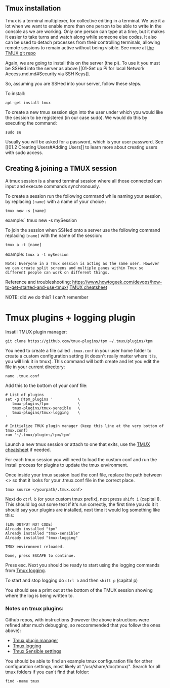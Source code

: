 ## Tmux installation

Tmux is a terminal multiplexer, for collective editing in a terminal. We use it a lot when we want to enable more than one person to be able to write in the console as we are working. Only one person can type at a time, but it makes it easier to take turns and watch along while someone else codes. It also can be used to detach processes from their controlling terminals, allowing remote sessions to remain active without being visible. See more at [the TMUX git repo](https://github.com/tmux/tmux/wiki)

Again, we are going to install this on the server (the pi). To use it you must be SSHed into the server as above  [[01-Set up Pi for local Network Access.md.md#Security via SSH Keys]].

So, assuming you are SSHed into your server, follow these steps.

To install:

``` shell
apt-get install tmux
```

To create a new tmux session sign into the user under which you would like the session to be registered (in our case sudo). We would do this by executing the command:
``` shell
sudo su
```
Usually you will be asked for a password, which is your user password. See [[01.2 Creating Users#Adding Users]] to learn more about creating users with sudo access.

## Creating & joining a TMUX session

A tmux session is a shared terminal session where all those connected can input and execute commands synchronously. 

To create a session run the following command while naming your session, by replacing `[name]` with a name of your choice :

``` shell
tmux new -s [name]  
```

example:` tmux new -s mySession

To join the session when SSHed onto a server use the following command replacing `[name]` with the name of the session:

``` shell
tmux a -t [name] 
```

example: `tmux a -t mySession`

`Note: Everyone in a Tmux session is acting as the same user. However we can create split screens and multiple panes within Tmux so different people can work on different things.`


Reference and troubleshooting: 
https://www.howtogeek.com/devops/how-to-get-started-and-use-tmux/
[TMUX cheatsheet](https://tmuxcheatsheet.com/)




NOTE: did we do this? I can't remember
# Tmux plugins + logging plugin

Insatll TMUX plugin manager:

```
git clone https://github.com/tmux-plugins/tpm ~/.tmux/plugins/tpm
```

You need to create a file called `.tmux.conf` in your user home folder to create a custom configuration setting (it doesn't really matter where it is, you will link it in tmux). This command will both create and let you edit the file in your current directory:
``` shell
nano .tmux.conf
```

Add this to the bottom of your conf file:
```  
# List of plugins
set -g @tpm_plugins '           \
   tmux-plugins/tpm             \
   tmux-plugins/tmux-sensible   \
   tmux-plugins/tmux-logging    \
'

# Initialize TMUX plugin manager (keep this line at the very bottom of tmux.conf)
run '~/.tmux/plugins/tpm/tpm'

```

Launch a new tmux session or attach to one that exits, use the [TMUX cheatsheet](https://tmuxcheatsheet.com/) if needed.

For each tmux session you will need to load the custom conf and run the install process for plugins to update the tmux environment.

Once inside your tmux session load the conf file, replace the path between <> so that it looks for your .tmux.conf file in the correct place.

``` shell
tmux source </yourpath/.tmux.conf>
```

Next do `ctrl b` (or your custom tmux prefix), next press `shift i` (capital I). This should log out some text if it's run correctly, the first time you do it it should say your plugins are installed, next time it would log something like this:

```
(LOG OUTPUT NOT CODE)
Already installed "tpm"                                                                       
Already installed "tmux-sensible"                               
Already installed "tmux-logging"

TMUX environment reloaded.      

Done, press ESCAPE to continue. 
```

Press esc. Next you should be ready to start using the logging commands from [Tmux logging](https://github.com/tmux-plugins/tmux-logging).

To start and stop logging do `ctrl b` and then `shift p` (capital p)

You should see a print out at the bottom of the TMUX session showing where the log is being written to. 


### Notes on tmux plugins:

Github repos, with instructions (however the above instructions were refined after much debugging, so reccommended that you follow the ones above):
- [Tmux plugin manager](https://github.com/tmux-plugins/tpm)
- [Tmux logging](https://github.com/tmux-plugins/tmux-logging)
- [Tmux Sensible settings](https://github.com/tmux-plugins/tmux-sensible)

You should be able to find an example tmux configuration file for other configuration settings, most likely at "/usr/share/doc/tmux/". Search for all tmux folders if you can't find that folder:
``` shell
find -name tmux
```



